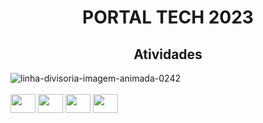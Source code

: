 <h1 align="center"> PORTAL TECH 2023 </h1>
<h2 align="center"> Atividades </h2>
<img src="https://www.imagensanimadas.com/data/media/134/linha-divisoria-imagem-animada-0242.gif" border="0" alt="linha-divisoria-imagem-animada-0242" /></a>

<div><br>
 <img align="center" height="30" width="40" src="https://cdn.jsdelivr.net/gh/devicons/devicon/icons/css3/css3-original.svg"/>
 <img align="center" height="30" width="40" src="https://cdn.jsdelivr.net/gh/devicons/devicon/icons/html5/html5-original.svg">
 <img align="center" height="30" width="40" src="https://cdn.jsdelivr.net/gh/devicons/devicon/icons/python/python-original.svg">
 <img align="center" height="30" width="40" src="https://cdn.jsdelivr.net/gh/devicons/devicon/icons/javascript/javascript-original.svg">
</div>
